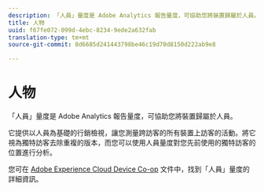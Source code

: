 ```yaml
---
description: 「人員」量度是 Adobe Analytics 報告量度，可協助您將裝置歸屬於人員。
title: 人物
uuid: f67fe072-099d-4ebc-8234-9ede2a632fab
translation-type: tm+mt
source-git-commit: 8d6685d241443798be46c19d70d8150d222ab9e8

---
```



# 人物

「人員」量度是 Adobe Analytics 報告量度，可協助您將裝置歸屬於人員。

它提供以人員為基礎的行銷檢視，讓您測量跨訪客的所有裝置上訪客的活動。將它視為獨特訪客去除重複的版本，而您可以使用人員量度對您先前使用的獨特訪客的位置進行分析。

您可在 [Adobe Experience Cloud Device Co-op](https://docs.adobe.com/content/help/en/device-co-op/using/data/people.html) 文件中，找到「人員」量度的詳細資訊。
